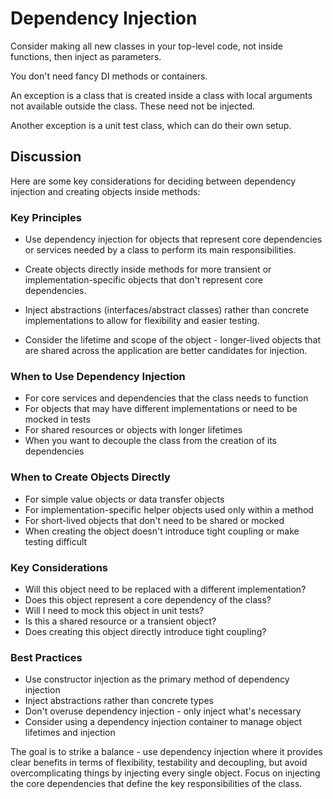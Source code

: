 # Dependency Injection

Consider making all new classes in your top-level code, not inside functions, then inject as
parameters.

You don't need fancy DI methods or containers.

An exception is a class that is created inside a class with local arguments not available outside
the class. These need not be injected.

Another exception is a unit test class, which can do their own setup.

## Discussion

Here are some key considerations for deciding between dependency injection and creating objects
inside methods:

### Key Principles

-   Use dependency injection for objects that represent core dependencies or services needed by a
    class to perform its main responsibilities.

-   Create objects directly inside methods for more transient or implementation-specific objects
    that don't represent core dependencies.

-   Inject abstractions (interfaces/abstract classes) rather than concrete implementations to allow
    for flexibility and easier testing.

-   Consider the lifetime and scope of the object - longer-lived objects that are shared across the
    application are better candidates for injection.

### When to Use Dependency Injection

-   For core services and dependencies that the class needs to function
-   For objects that may have different implementations or need to be mocked in tests
-   For shared resources or objects with longer lifetimes
-   When you want to decouple the class from the creation of its dependencies

### When to Create Objects Directly

-   For simple value objects or data transfer objects
-   For implementation-specific helper objects used only within a method
-   For short-lived objects that don't need to be shared or mocked
-   When creating the object doesn't introduce tight coupling or make testing difficult

### Key Considerations

-   Will this object need to be replaced with a different implementation?
-   Does this object represent a core dependency of the class?
-   Will I need to mock this object in unit tests?
-   Is this a shared resource or a transient object?
-   Does creating this object directly introduce tight coupling?

### Best Practices

-   Use constructor injection as the primary method of dependency injection
-   Inject abstractions rather than concrete types
-   Don't overuse dependency injection - only inject what's necessary
-   Consider using a dependency injection container to manage object lifetimes and injection

The goal is to strike a balance - use dependency injection where it provides clear benefits in terms
of flexibility, testability and decoupling, but avoid overcomplicating things by injecting every
single object. Focus on injecting the core dependencies that define the key responsibilities of the
class.
